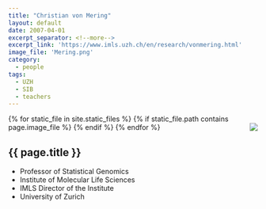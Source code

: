 ```yaml
---
title: "Christian von Mering"
layout: default
date: 2007-04-01
excerpt_separator: <!--more-->
excerpt_link: 'https://www.imls.uzh.ch/en/research/vonmering.html'
image_file: 'Mering.png'
category:
  - people
tags:
  - UZH
  - SIB
  - teachers
---
```


{% for static_file in site.static_files %}
  {% if static_file.path contains page.image_file %}
<img style="float: right; max-width: 60px;" src="{{ static_file.path | relative_url}}" />
  {% endif %}
{% endfor %}

## {{ page.title }}

* Professor of Statistical Genomics
* Institute of Molecular Life Sciences
* IMLS Director of the Institute
* University of Zurich

<!--more-->





